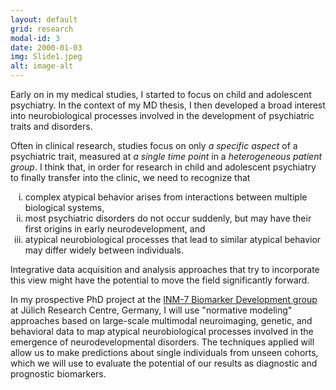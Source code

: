 ```yaml
---
layout: default
grid: research
modal-id: 3
date: 2000-01-03
img: Slide1.jpeg
alt: image-alt
---
```


Early on in my medical studies, I started to focus on child and adolescent psychiatry. In the context of my MD thesis, I then developed a broad interest into neurobiological processes involved in the development of psychiatric traits and disorders. 

Often in clinical research, studies focus on only *a specific aspect* of a psychiatric trait, measured at *a single time point* in a *heterogeneous patient group*. I think that, in order for research in child and adolescent psychiatry to finally transfer into the clinic, we need to recognize that
<ol type="i">
<li>complex atypical behavior arises from interactions between multiple biological systems,</li>  
<li>most psychiatric disorders do not occur suddenly, but may have their first origins in early neurodevelopment, and </li>
<li>atypical neurobiological processes that lead to similar atypical behavior may differ widely between individuals. </li>
</ol>

Integrative data acquisition and analysis approaches that try to incorporate this view might have the potential to move the field significantly forward.  

In my prospective PhD project at the [INM-7 Biomarker Development group](https://www.fz-juelich.de/en/inm/inm-7/research-groups/biomarker-development) at Jülich Research Centre, Germany, I will use "normative modeling" approaches based on large-scale multimodal neuroimaging, genetic, and behavioral data to map atypical neurobiological processes involved in the emergence of neurodevelopmental disorders. The techniques applied will allow us to make predictions about single individuals from unseen cohorts, which we will use to evaluate the potential of our results as diagnostic and prognostic biomarkers.

